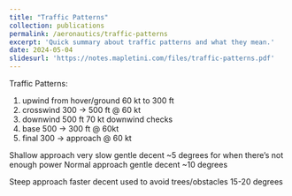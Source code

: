 ```yaml
---
title: "Traffic Patterns"
collection: publications
permalink: /aeronautics/traffic-patterns
excerpt: 'Quick summary about traffic patterns and what they mean.'
date: 2024-05-04
slidesurl: 'https://notes.mapletini.com/files/traffic-patterns.pdf'
---
```


Traffic Patterns:

1. upwind
    from hover/ground 60 kt to 300 ft
2. crosswind
    300 -> 500 ft @ 60 kt
3. downwind
    500 ft 70 kt
    downwind checks
4. base
    500 -> 300 ft @ 60kt
5. final
    300 -> approach @ 60 kt

Shallow approach
    very slow gentle decent
    ~5 degrees
    for when there’s not enough power
Normal approach
    gentle decent
    ~10 degrees

Steep approach
    faster decent
    used to avoid trees/obstacles
    15-20 degrees
